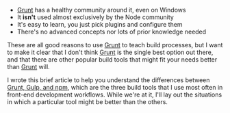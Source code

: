 * [Grunt][1] has a healthy community around it, even on Windows
* It **isn't** used almost exclusively by the Node community
* It's easy to learn, you just pick plugins and configure them
* There's no advanced concepts nor lots of prior knowledge needed

These are all good reasons to use [Grunt][1] to teach build processes, but I want to make it clear that I don't think [Grunt][1] is the single best option out there, and that there are other popular build tools that might fit your needs better than [Grunt][1] will.

I wrote this brief article to help you understand the differences between [Grunt, Gulp, and npm][2], which are the three build tools that I use most often in front-end development workflows. While we're at it, I'll lay out the situations in which a particular tool might be better than the others.

[1]: http://gruntjs.com/
[2]: /2014/01/09/gulp-grunt-whatever
